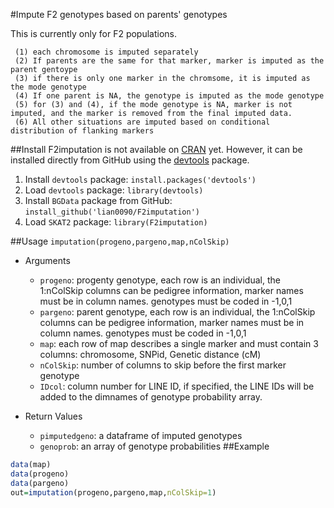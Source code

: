 #Impute F2 genotypes based on parents' genotypes

This is currently only for F2 populations.

     (1) each chromosome is imputed separately
     (2) If parents are the same for that marker, marker is imputed as the parent gentoype
     (3) if there is only one marker in the chromsome, it is imputed as the mode genotype
     (4) If one parent is NA, the genotype is imputed as the mode genotype
     (5) for (3) and (4), if the mode genotype is NA, marker is not imputed, and the marker is removed from the final imputed data.
     (6) All other situations are imputed based on conditional distribution of flanking markers

##Install
F2imputation is not available on [CRAN](http://cran.r-project.org/) yet. However, it can be installed directly from GitHub using the [devtools](https://github.com/hadley/devtools) package.

1. Install `devtools` package: `install.packages('devtools')`
2. Load `devtools` package: `library(devtools)`
3. Install `BGData` package from GitHub: `install_github('lian0090/F2imputation')`
4. Load `SKAT2` package: `library(F2imputation)`

##Usage
`imputation(progeno,pargeno,map,nColSkip)`
- Arguments
    - `progeno`: progenty genotype, each row is an individual, the 1:nColSkip columns can be pedigree information, marker names must be in column names. genotypes must be coded in -1,0,1
    - `pargeno`: parent genotype, each row is an individual, the 1:nColSkip columns can be  pedigree information, marker names must be in column names. genotypes must be coded in -1,0,1
    - `map`: each row of map describes a single marker and must contain 3 columns: chromosome, SNPid, Genetic distance (cM)
    - `nColSkip`: number of columns to skip before the first marker genotype  
    - `IDcol`: column number for LINE ID, if specified, the LINE IDs will be added to the dimnames of genotype probability array. 

- Return Values
    - `pimputedgeno`: a dataframe of imputed genotypes  
    - `genoprob`: an array of genotype probabilities
##Example
```R
data(map)
data(progeno)
data(pargeno)
out=imputation(progeno,pargeno,map,nColSkip=1)
```

